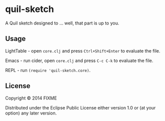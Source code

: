 # quil-sketch

A Quil sketch designed to ... well, that part is up to you.

## Usage

LightTable - open `core.clj` and press `Ctrl+Shift+Enter` to evaluate the file.

Emacs - run cider, open `core.clj` and press `C-c C-k` to evaluate the file.

REPL - run `(require 'quil-sketch.core)`.

## License

Copyright © 2014 FIXME

Distributed under the Eclipse Public License either version 1.0 or (at
your option) any later version.
